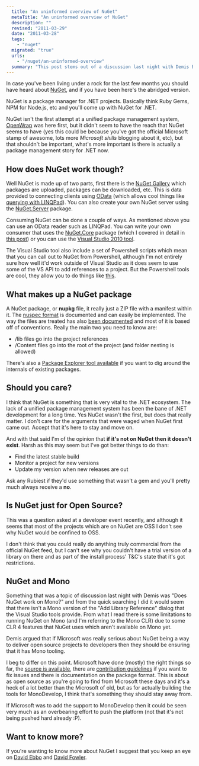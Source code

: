 ```yaml
---
  title: "An uninformed overview of NuGet"
  metaTitle: "An uninformed overview of NuGet"
  description: ""
  revised: "2011-03-29"
  date: "2011-03-28"
  tags: 
    - "nuget"
  migrated: "true"
  urls: 
    - "/nuget/an-uninformed-overview"
  summary: "This post stems out of a discussion last night with Demis Bellot (<a href=\"http://twitter.com/demisbellot\">@demisbellot</a>) on twitter.\n<br />\nKeep in mind that a) I don't work on the NuGet team (or for Microsoft) and b) these are my opinions alone and possibly wrong :P. I'm just someone who's got opinions and has played around with NuGet a bit."
---
```

In case you've been living under a rock for the last few months you should have heard about [NuGet][2], and if you have been here's the abridged version.

NuGet is a package manager for .NET projects. Basically think Ruby Gems, NPM for Node.js, etc and you'll come up with NuGet for .NET.

NuGet isn't the first attempt at a unified package management system, [OpenWrap][3] was here first, but it didn't seem to have the reach that NuGet seems to have (yes this could be because you've got the official Microsoft stamp of awesome, lots more *Microsoft shills* blogging about it, etc), but that shouldn't be important, what's more important is there is actually a package management story for .NET now.

## How does NuGet work though? 

Well NuGet is made up of two parts, first there is the [NuGet Gallery][4] which packages are uploaded, packages can be downloaded, etc. This is data provided to connecting clients using [OData][5] (which allows cool things like [querying with LINQPad][6]). You can also create your own NuGet server using the [NuGet.Server][7] package.

Consuming NuGet can be done a couple of ways. As mentioned above you can use an OData reader such as LINQPad. You can write your own consumer that uses the [NuGet.Core][8] package (which I covered in detail in [this post][9]) or you can use the [Visual Studio 2010 tool][10].

The Visual Studio tool also include a set of Powershell scripts which mean that you can call out to NuGet from Powershell, although I'm not entirely sure how well it'd work outside of Visual Studio as it does seem to use some of the VS API to add references to a project. But the Powershell tools are cool, they allow you to do things like [this][11].

## What makes up a NuGet package

A NuGet package, or **nupkg** file, it really just a ZIP file with a manifest within it. The [nuspec format][12] is documented and can easily be implemented. The way the files are treated has also [been documented][13] and most of it is based off of conventions. Really the main two you need to know are:

* /lib files go into the project references
* /Content files go into the root of the project (and folder nesting is allowed)

There's also a [Package Explorer tool available][14] if you want to dig around the internals of existing packages.

## Should you care?

I think that NuGet is something that is very vital to the .NET ecosystem. The lack of a unified package management system has been the bane of .NET development for a long time. Yes NuGet wasn't the first, but does that really matter. I don't care for the arguments that were waged when NuGet first came out. Accept that it's here to stay and move on.

And with that said I'm of the opinion that **if it's not on NuGet then it doesn't exist**. Harsh as this may seem but I've got better things to do than:

* Find the latest stable build
* Monitor a project for new versions
* Update my version when new releases are out 

Ask any Rubiest if they'd use something that wasn't a gem and you'll pretty much always receive a **no**.

## Is NuGet just for Open Source?

This was a question asked at a developer event recently, and although it seems that most of the projects which are on NuGet are OSS I don't see why NuGet would be confined to OSS.

I don't think that you could really do anything truly commercial from the official NuGet feed, but I can't see why you couldn't have a trial version of a library on there and as part of the install process' T&C's state that it's got restrictions.

## NuGet and Mono

Something that was a topic of discussion last night with Demis was "Does NuGet work on Mono?" and from the quick searching I did it would seem that there isn't a Mono version of the "Add Library Reference" dialog that the Visual Studio tools provide. From what I read there is some limitations to running NuGet on Mono (and I'm referring to the Mono CLR) due to some CLR 4 features that NuGet uses which aren't available on Mono yet.

Demis argued that if Microsoft was really serious about NuGet being a way to deliver open source projects to developers then they should be ensuring that it has Mono tooling.

I beg to differ on this point. Microsoft have done (mostly) the right things so far, the [source is available][15], there are [contribution guidelines][16] if you want to fix issues and there is documentation on the package format. This is about as open source as you're going to find from Microsoft these days and it's a heck of a lot better than the Microsoft of old, but as for actually building the tools for MonoDevelop, I think that's something they should stay away from.

If Microsoft was to add the support to MonoDevelop then it could be seen very much as an overbearing effort to push the platform (not that it's not being pushed hard already :P).

## Want to know more?

If you're wanting to know more about NuGet I suggest that you keep an eye on [David Ebbo][17] and [David Fowler][18].


  [1]: http://twitter.com/demisbellot
  [2]: http://nuget.codeplex.com
  [3]: http://www.openwrap.org/
  [4]: http://nuget.org
  [5]: http://odata.org
  [6]: https://www.aaron-powell.com/nuget/linqpad
  [7]: http://nuget.org/List/Packages/NuGet.Server
  [8]: http://nuget.org/List/Packages/NuGet.Core
  [9]: https://www.aaron-powell.com/creating-a-nuget-plugin-engine
  [10]: http://visualstudiogallery.msdn.microsoft.com/27077b70-9dad-4c64-adcf-c7cf6bc9970c
  [11]: https://www.aaron-powell.com/nuget/global-install-package
  [12]: http://nuget.codeplex.com/documentation?title=Nuspec%20Format
  [13]: http://nuget.codeplex.com/wikipage?title=Package%20Conventions
  [14]: http://nuget.codeplex.com/releases
  [15]: http://nuget.codeplex.com/SourceControl/list/changesets
  [16]: http://nuget.codeplex.com/documentation
  [17]: http://blog.davidebbo.com/
  [18]: http://weblogs.asp.net/davidfowler/